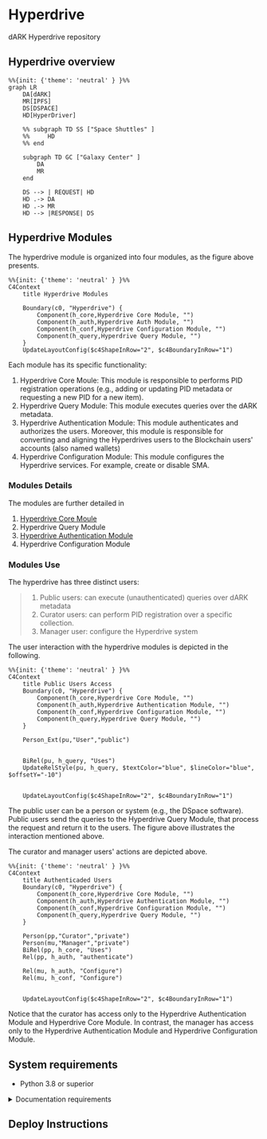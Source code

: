 # Hyperdrive

dARK Hyperdrive repository 

## Hyperdrive overview

```mermaid
%%{init: {'theme': 'neutral' } }%%
graph LR
    DA[dARK]
    MR[IPFS]
    DS[DSPACE]
    HD[HyperDriver]

    %% subgraph TD SS ["Space Shuttles" ]
    %%     HD
    %% end
    
    subgraph TD GC ["Galaxy Center" ]
        DA
        MR
    end    

    DS --> | REQUEST| HD
    HD .-> DA
    HD .-> MR
    HD --> |RESPONSE| DS
```

## Hyperdrive Modules

The hyperdrive module is organized into four modules, as the figure above presents.

```mermaid
%%{init: {'theme': 'neutral' } }%%
C4Context
    title Hyperdrive Modules

    Boundary(c0, "Hyperdrive") {
        Component(h_core,Hyperdrive Core Module, "")
        Component(h_auth,Hyperdrive Auth Module, "")
        Component(h_conf,Hyperdrive Configuration Module, "")
        Component(h_query,Hyperdrive Query Module, "")
    }
    UpdateLayoutConfig($c4ShapeInRow="2", $c4BoundaryInRow="1")
```

Each module has its specific functionality:
1. Hyperdrive Core Moule: This module is responsible to performs PID registration operations (e.g., adding or updating PID metadata or requesting a new PID for a new item).
1. Hyperdrive Query Module: This module executes queries over the dARK metadata. 
1. Hyperdrive Authentication Module: This module authenticates and authorizes the users. Moreover, this module is responsible for converting and aligning the Hyperdrives users to the Blockchain users' accounts (also named wallets)
1. Hyperdrive Configuration Module: This module configures the Hyperdrive services. For example, create or disable SMA.

### Modules Details

The modules are further detailed in 

1. [Hyperdrive Core Moule](doc/core_module.md)
1. Hyperdrive Query Module
1. [Hyperdrive Authentication Module](doc/auth_module.md)
1. Hyperdrive Configuration Module

### Modules Use


The hyperdrive has three distinct users:

> 1. Public users: can execute (unauthenticated) queries over dARK metadata 
> 2. Curator users: can perform PID registration over a specific collection.
> 3. Manager user: configure the Hyperdrive system

The user interaction with the hyperdrive modules is depicted in the following. 

```mermaid
%%{init: {'theme': 'neutral' } }%%
C4Context
    title Public Users Access
    Boundary(c0, "Hyperdrive") {
        Component(h_core,Hyperdrive Core Module, "")
        Component(h_auth,Hyperdrive Authentication Module, "")
        Component(h_conf,Hyperdrive Configuration Module, "")
        Component(h_query,Hyperdrive Query Module, "")
    }

    Person_Ext(pu,"User","public")
    

    BiRel(pu, h_query, "Uses")
    UpdateRelStyle(pu, h_query, $textColor="blue", $lineColor="blue", $offsetY="-10")


    UpdateLayoutConfig($c4ShapeInRow="2", $c4BoundaryInRow="1")
```
The public user can be a person or system (e.g., the DSpace software). Public users send the queries to the Hyperdrive Query Module, that process the request and return it to the users. The figure above illustrates the interaction mentioned above. 

The curator and manager users' actions are depicted above. 

```mermaid
%%{init: {'theme': 'neutral' } }%%
C4Context
    title Authenticaded Users 
    Boundary(c0, "Hyperdrive") {
        Component(h_core,Hyperdrive Core Module, "")
        Component(h_auth,Hyperdrive Authentication Module, "")
        Component(h_conf,Hyperdrive Configuration Module, "")
        Component(h_query,Hyperdrive Query Module, "")
    }

    Person(pp,"Curator","private")
    Person(mu,"Manager","private")
    BiRel(pp, h_core, "Uses")
    Rel(pp, h_auth, "authenticate")

    Rel(mu, h_auth, "Configure")
    Rel(mu, h_conf, "Configure")


    UpdateLayoutConfig($c4ShapeInRow="2", $c4BoundaryInRow="1")
```

Notice that the curator has access only to the Hyperdrive Authentication Module and Hyperdrive Core Module. In contrast, the manager has access only to the Hyperdrive Authentication Module and Hyperdrive Configuration Module.

## System requirements

- Python 3.8 or superior

<details>
<summary>Documentation requirements</summary>

We are employ the MARP over the VSCode with the folowing extensions

1. [Markdown Preview Enhanced](https://github.com/shd101wyy/vscode-markdown-preview-enhanced)
1. [Markdown Mermaid](https://github.com/mjbvz/vscode-markdown-mermaid)
1. [MARP](https://github.com/marp-team/marp-vscode)


### MARP

#### Windows

1. Install scoop https://scoop.sh/

```
> Set-ExecutionPolicy RemoteSigned -Scope CurrentUser # Optional: Needed to run a remote script the first time
> irm get.scoop.sh | iex
```

2. Install MARP
```
scoop install marp
```

3. Export Files


```
marp .\presentation.md --pdf
marp .\presentation.md --html
```

If inside visual studio code use the full path of marp comand

```
C:\Users\thiag\scoop\shims\marp.exe .\presentation.md --pdf
```

TODO: add system marp to code ps path
</details>

## Deploy Instructions

